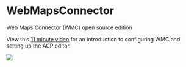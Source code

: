 # WebMapsConnector
Web Maps Connector (WMC) open source edition

View this [11 minute video](https://drive.google.com/file/d/1tF3JkjXwzeX9mNoiEEr45ql9T4CiicCG/view) for an introduction to configuring WMC and setting up the ACP editor. 

[![](../docs/configuring-wmc-and-editing-acp.png)](https://drive.google.com/file/d/1tF3JkjXwzeX9mNoiEEr45ql9T4CiicCG/view) 